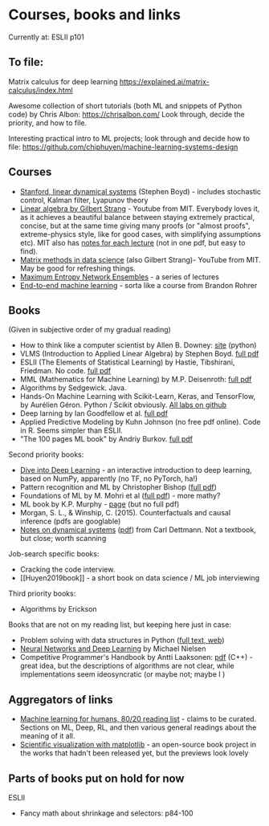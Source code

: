 # Courses, books and links

Currently at: ESLII p101

## To file:

Matrix calculus for deep learning
https://explained.ai/matrix-calculus/index.html

Awesome collection of short tutorials (both ML and snippets of Python code) by Chris Albon:
https://chrisalbon.com/
Look through, decide the priority, and how to file.

Interesting practical intro to ML projects; look through and decide how to file:
https://github.com/chiphuyen/machine-learning-systems-design

## Courses

* [Stanford, linear dynamical systems](http://stanford.edu/class/ee363/lectures.html) (Stephen Boyd) - includes stochastic control, Kalman filter, Lyapunov theory
* [Linear algebra by Gilbert Strang](https://www.youtube.com/playlist?list=PLE7DDD91010BC51F8) - Youtube from MIT. Everybody loves it, as it achieves a beautiful balance between staying extremely practical, concise, but at the same time giving many proofs (or "almost proofs", extreme-physics style, like for good cases, with simplifying assumptions etc). MIT also has [notes for each lecture](https://ocw.mit.edu/courses/mathematics/18-06sc-linear-algebra-fall-2011/syllabus/) (not in one pdf, but easy to find).
* [Matrix methods in data science](https://www.youtube.com/watch?v=Cx5Z-OslNWE&list=PLUl4u3cNGP63oMNUHXqIUcrkS2PivhN3k) (also Gilbert Strang)- YouTube from MIT. May be good for refreshing things.
* [Maximum Entropy Network Ensembles](http://www.maths.qmul.ac.uk/~gbianconi/LTCCModule) - a series of lectures
* [End-to-end machine learning](https://end-to-end-machine-learning.teachable.com) - sorta like a course from Brandon Rohrer

## Books

(Given in subjective order of my gradual reading)

* How to think like a computer scientist by Allen B. Downey: [site](http://openbookproject.net/thinkcs/python/english3e/) (python)
* VLMS (Introduction to Applied Linear Algebra) by Stephen Boyd. [full pdf](http://vmls-book.stanford.edu/)
* ESLII (The Elements of Statistical Learning) by Hastie, Tibshirani, Friedman. No code. [full pdf](https://web.stanford.edu/~hastie/ElemStatLearn/)
* MML (Mathematics for Machine Learning) by M.P. Deisenroth: [full pdf](https://mml-book.github.io/)
* Algorithms by Sedgewick. Java.
* Hands-On Machine Learning with Scikit-Learn, Keras, and TensorFlow, by Aurélien Géron. Python / Scikit obviously. [All labs on github](https://github.com/ageron/handson-ml2)
* Deep larning by Ian Goodfellow et al. [full pdf](http://www.deeplearningbook.org/)
* Applied Predictive Modeling by Kuhn Johnson (no free pdf online). Code in R. Seems simpler than ESLII.
* "The 100 pages ML book" by Andriy Burkov. [full pdf](http://themlbook.com/wiki/doku.php) 

Second priority books:
* [Dive into Deep Learning](http://d2l.ai/) - an interactive introduction to deep learning, based on NumPy, apparently (no TF, no PyTorch, ha!) 
* Pattern recognition and ML by Christopher Bishop ([full pdf](https://www.microsoft.com/en-us/research/publication/pattern-recognition-machine-learning/))
* Foundations of ML by M. Mohri et al ([full pdf](https://cs.nyu.edu/~mohri/mlbook/)) - more mathy?
* ML book by K.P. Murphy - [page](https://www.cs.ubc.ca/~murphyk/MLbook/) (but no full pdf)
* Morgan, S. L., & Winship, C. (2015). Counterfactuals and causal inference (pdfs are googlable)
* [Notes on dynamical systems](https://people.maths.bris.ac.uk/~macpd/ads/) ([pdf](https://people.maths.bris.ac.uk/~macpd/ads/bnotes.pdf)) from Carl Dettmann. Not a textbook, but close; worth scanning

Job-search specific books:
* Cracking the code interview.
* [[Huyen2019book]] - a short book on data science / ML job interviewing

Third priority books:
* Algorithms by Erickson

Books that are not on my reading list, but keeping here just in case:
* Problem solving with data structures in Python ([full text, web](https://runestone.academy/runestone/books/published/pythonds/index.html))
* [Neural Networks and Deep Learning](http://neuralnetworksanddeeplearning.com/index.html) by Michael Nielsen
* Competitive Programmer's Handbook by Antti Laaksonen: [pdf](https://cses.fi/book/book.pdf) (C++) - great idea, but the descriptions of algorithms are not clear, while implementations seem ideosyncratic (or maybe not; maybe I )

## Aggregators of links

* [Machine learning for humans, 80/20 reading list](https://medium.com/machine-learning-for-humans/ai-reading-list-c4753afd97a) - claims to be curated. Sections on ML, Deep, RL, and then various general readings about the meaning of it all.
* [Scientific visualization with matplotlib](https://github.com/rougier/scientific-visualization-book) - an open-source book project in the works that hadn't been released yet, but the previews look lovely

## Parts of books put on hold for now

ESLII
* Fancy math about shrinkage and selectors: p84-100